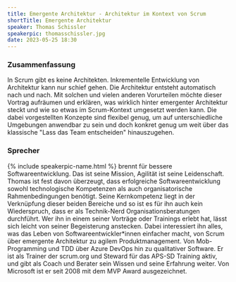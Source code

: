 ```yaml
---
title: Emergente Architektur - Architektur im Kontext von Scrum
shortTitle: Emergente Architektur
speaker: Thomas Schissler
speakerpic: thomasschissler.jpg
date: 2023-05-25 18:30
---
```


### Zusammenfassung

In Scrum gibt es keine Architekten. Inkrementelle Entwicklung von Architektur kann nur schief gehen. Die Architektur entsteht automatisch nach und nach. Mit solchen und vielen anderen Vorurteilen möchte dieser Vortrag aufräumen und erklären, was wirklich hinter emergenter Architektur steckt und wie so etwas im Scrum-Kontext umgesetzt werden kann. Die dabei vorgestellten Konzepte sind flexibel genug, um auf unterschiedliche Umgebungen anwendbar zu sein und doch konkret genug um weit über das klassische "Lass das Team entscheiden" hinauszugehen.

### Sprecher

{% include speakerpic-name.html %} brennt für bessere Softwareentwicklung. Das ist seine Mission, Agilität ist seine Leidenschaft. Thomas ist fest davon überzeugt, dass erfolgreiche Softwareentwicklung sowohl technologische Kompetenzen als auch organisatorische Rahmenbedingungen benötigt. Seine Kernkompetenz liegt in der Verknüpfung dieser beiden Bereiche und so ist es für ihn auch kein Wiederspruch, dass er als Technik-Nerd Organisationsberatungen durchführt. Wer ihn in einem seiner Vorträge oder Trainings erlebt hat, lässt sich leicht von seiner Begeisterung anstecken. Dabei interessiert ihn alles, was das Leben von Softwareentwickler*innen einfacher macht, von Scrum über emergente Architektur zu agilem Produktmanagement. Von Mob-Programming und TDD über Azure DevOps hin zu qualitativer Software. Er ist als Trainer der scrum.org und Steward für das APS-SD Training aktiv, und gibt als Coach und Berater sein Wissen und seine Erfahrung weiter. Von Microsoft ist er seit 2008 mit dem MVP Award ausgezeichnet.
